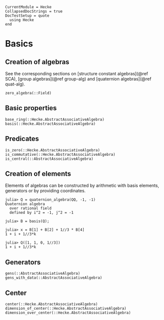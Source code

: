 ```@meta
CurrentModule = Hecke
CollapsedDocStrings = true
DocTestSetup = quote
  using Hecke
end
```
# Basics


## Creation of algebras

See the corresponding sections on [structure constant algebras](@ref SCA), [group algebras](@ref group-alg) and [quaternion algebras](@ref quat-alg).

```@docs
zero_algebra(::Field)
```

## Basic properties

```@docs
base_ring(::Hecke.AbstractAssociativeAlgebra)
basis(::Hecke.AbstractAssociativeAlgebra)
```

## Predicates

```@docs
is_zero(::Hecke.AbstractAssociativeAlgebra)
is_commutative(::Hecke.AbstractAssociativeAlgebra)
is_central(::AbstractAssociativeAlgebra)
```

## Creation of elements

Elements of algebras can be constructed by arithmetic with basis elements, generators or by providing coordinates.

```jldoctest
julia> Q = quaternion_algebra(QQ, -1, -1)
Quaternion algebra
  over rational field
  defined by i^2 = -1, j^2 = -1

julia> B = basis(Q);

julia> x = B[1] + B[2] + 1//3 * B[4]
1 + i + 1//3*k

julia> Q([1, 1, 0, 1//3])
1 + i + 1//3*k
```

## Generators

```@docs
gens(::AbstractAssociativeAlgebra)
gens_with_data(::AbstractAssociativeAlgebra)
```

## Center

```@docs
center(::Hecke.AbstractAssociativeAlgebra)
dimension_of_center(::Hecke.AbstractAssociativeAlgebra)
dimension_over_center(::Hecke.AbstractAssociativeAlgebra)
```
